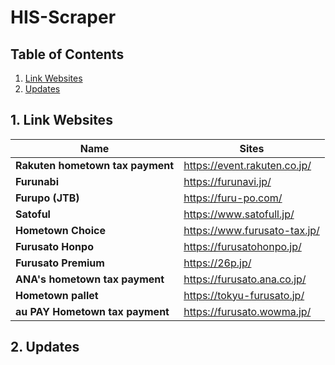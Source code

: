 # HIS-Scraper
## Table of Contents
1. [ Link Websites ](#linkSite)
2. [ Updates ](#updates)

<a name="linkSite"></a>
## 1. Link Websites
|Name           |Sites          |
| ------------- | ------------- |
|**Rakuten hometown tax payment**|https://event.rakuten.co.jp/|
|**Furunabi**|https://furunavi.jp/|
|**Furupo (JTB)**|https://furu-po.com/|
|**Satoful**|https://www.satofull.jp/|
|**Hometown Choice**|https://www.furusato-tax.jp/|
|**Furusato Honpo**|https://furusatohonpo.jp/|
|**Furusato Premium**|https://26p.jp/|
|**ANA's hometown tax payment**|https://furusato.ana.co.jp/|
|**Hometown pallet**|https://tokyu-furusato.jp/|
|**au PAY Hometown tax payment**|https://furusato.wowma.jp/|



<a name="updates"></a>
## 2. Updates

